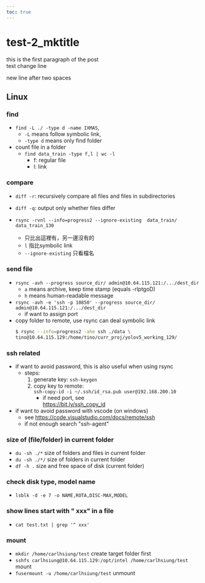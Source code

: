 ```yaml
---
toc: true
---
```


# test-2_mktitle

this is the first paragraph of the post  
test change line   

new line after two spaces


## Linux 

### find

- `find -L ./ -type d -name IXMAS`, 
  - `-L` means follow symbolic link, 
  - `-type d` means only find folder
- count file in a folder
  - `find data_train -type f,l | wc -l`
    - f: regular file
    - l: link


### compare 

- `diff -r`: recursively compare all files and files in subdirectories
- `diff -q`: output only whether files differ

- `rsync -rvnl --info=progress2 --ignore-existing  data_train/ data_train_130`
  - 只比出這裡有，另一邊沒有的
  - `l` 指比symbolic link
  - `--ignore-existing` 只看檔名


### send file

- `rsync -avh --progress source_dir/ admin@10.64.115.121:/.../dest_dir`
  - `a` means archive, keep time stamp (equals -rlptgoD)
  - `h` means human-readable message
- `rsync -avh -e 'ssh -p 10850' --progress source_dir/ admin@10.64.115.121:/.../dest_dir`
  - if want to assign port
- copy folder to remote, use rsync can deal symbolic link
  ```bash
  $ rsync --info=progress2 -ahe ssh ./data \
  tino@10.64.115.129:/home/tino/curr_proj/yolov5_working_129/
  ```


### ssh related

- if want to avoid password, this is also useful when using rsync
  - steps:
    1. generate key: `ssh-keygen`
    2. copy key to remote:  
       `ssh-copy-id -i ~/.ssh/id_rsa.pub user@192.168.200.10`
       - if need port, see  
         <https://bit.ly/ssh_copy_id>
- if want to avoid password with vscode (on windows)
  - see <https://code.visualstudio.com/docs/remote/ssh>
  - if not enough search "ssh-agent"


### size of (file/folder) in current folder

- `du -sh ./*` size of folders and files in current folder
- `du -sh ./*/` size of folders in current folder
- `df -h .` size and free space of disk (current folder)


### check disk type, model name

- `lsblk -d -e 7 -o NAME,ROTA,DISC-MAX,MODEL`


### show lines start with " xxx" in a file

- `cat test.txt | grep '^ xxx'`


### mount

- `mkdir /home/carlhsiung/test` create target folder first
- `sshfs carlhsiung@10.64.115.129:/opt/intel /home/carlhsiung/test` mount
- `fusermount -u /home/carlhsiung/test` unmount


